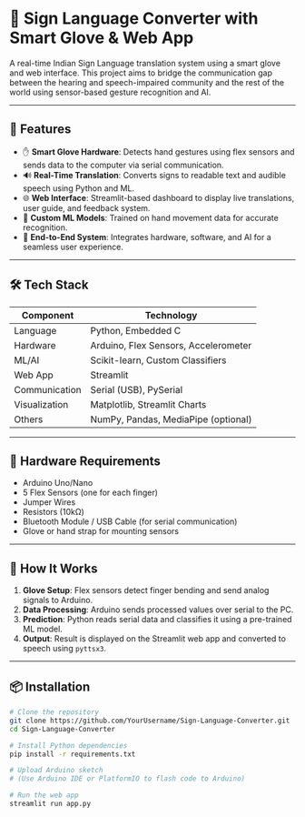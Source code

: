 # 🧤 Sign Language Converter with Smart Glove & Web App

A real-time Indian Sign Language translation system using a smart glove and web interface. This project aims to bridge the communication gap between the hearing and speech-impaired community and the rest of the world using sensor-based gesture recognition and AI.

---

## 🚀 Features

- ✋ **Smart Glove Hardware**: Detects hand gestures using flex sensors and sends data to the computer via serial communication.
- 🔊 **Real-Time Translation**: Converts signs to readable text and audible speech using Python and ML.
- 🌐 **Web Interface**: Streamlit-based dashboard to display live translations, user guide, and feedback system.
- 🧠 **Custom ML Models**: Trained on hand movement data for accurate recognition.
- 🔗 **End-to-End System**: Integrates hardware, software, and AI for a seamless user experience.

---

## 🛠️ Tech Stack

| Component         | Technology                                |
|------------------|-------------------------------------------|
| Language          | Python, Embedded C                        |
| Hardware          | Arduino, Flex Sensors, Accelerometer      |
| ML/AI             | Scikit-learn, Custom Classifiers          |
| Web App           | Streamlit                                 |
| Communication     | Serial (USB), PySerial                    |
| Visualization     | Matplotlib, Streamlit Charts              |
| Others            | NumPy, Pandas, MediaPipe (optional)       |

---

## 🧩 Hardware Requirements

- Arduino Uno/Nano
- 5 Flex Sensors (one for each finger)
- Jumper Wires
- Resistors (10kΩ)
- Bluetooth Module / USB Cable (for serial communication)
- Glove or hand strap for mounting sensors

---

## 🧪 How It Works

1. **Glove Setup**: Flex sensors detect finger bending and send analog signals to Arduino.
2. **Data Processing**: Arduino sends processed values over serial to the PC.
3. **Prediction**: Python reads serial data and classifies it using a pre-trained ML model.
4. **Output**: Result is displayed on the Streamlit web app and converted to speech using `pyttsx3`.

---

## 📦 Installation

```bash
# Clone the repository
git clone https://github.com/YourUsername/Sign-Language-Converter.git
cd Sign-Language-Converter

# Install Python dependencies
pip install -r requirements.txt

# Upload Arduino sketch
# (Use Arduino IDE or PlatformIO to flash code to Arduino)

# Run the web app
streamlit run app.py
